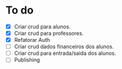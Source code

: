 # To do



- [x] Criar crud para alunos.
- [x] Criar crud para professores.
- [x] Refatorar Auth
- [ ] Criar crud dados financeiros dos alunos.
- [ ] Criar crud para entrada/saida dos alunos.
- [ ] Publishing

